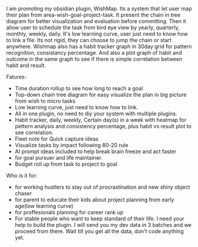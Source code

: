 I am promoting my obsidian plugin, WishMap. Its a system that let user map their plan from area-wish-goal-project-task. It present the chain in tree diagram for better visualization and evaluation before committing. Then it allow user to schedule the task from bird eye view by yearly, quarterly, monthly, weekly, daily. It's low learning curve, user just need to know how to link a file. Its not rigid, they can choose to jump the chain or start anywhere. Wishmap also has a habit tracker graph in 30day grid for pattern recognition, consistancy percentage. And also a plot graph of habit and outcome in the same graph to see if there is simple correlation between habit and result.

Fatures:
- Time duration rollup to see how long to reach a goal
- Top-down chain tree diagram for easy visualize the plan in big picture from wish to micro tasks
- Low learning curve, just need to know how to link.
- All in one plugin, no need to diy your system with multiple plugins.
- Habit tracker, daily, weekly, Certain day(s) in a week with heatmap for pettern analysis and consistency percentage, plus habit vs result plot to see correlation.
- Fleet note for Quick capture ideas 
- Visualize tasks by impact following 80-20 rule
- AI prompt ideas included to help break brain freeze and act faster
- for goal pursuer and life maintainer.
- Budget roll up from task to project to goal


Who is it for:
- for working hustlers to stay out of procrastination and new shiny object chaser
- for parent to educate their kids about project planning from early age(low learning curve)
- for proffesionals planning for career rank up
- For stable people who want to keep standard of their life.
I need your help to build the plugin. I will send you my dev data in 3 batches and we proceed from there. Wait till you get all the data, don't code anything yet.
